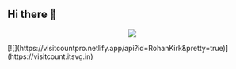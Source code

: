 ## Hi there 👋
<p align="center">
<img src="https://github.com/RohanKirk/RohanKirk/blob/output/github-contribution-grid-snake-dark.svg">
</p>
[![](https://visitcountpro.netlify.app/api?id=RohanKirk&pretty=true)](https://visitcount.itsvg.in)

<!--
**RahulKushle/RahulKushle** is a ✨ _special_ ✨ repository because its `README.md` (this file) appears on your GitHub profile.

Here are some ideas to get you started:

- 🔭 I’m currently working on ...
- 🌱 I’m currently learning ...
- 👯 I’m looking to collaborate on ...
- 🤔 I’m looking for help with ...
- 💬 Ask me about ...
- 📫 How to reach me: ...
- 😄 Pronouns: ...
- ⚡ Fun fact: ...
-->
<!--
<p align="center">
  Visitor count<br>
  <img src="https://profile-counter.glitch.me/_Rahulkushle/count.svg" />
</p>
-->
